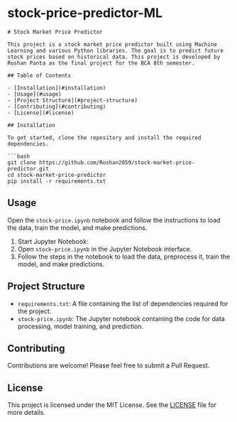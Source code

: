 # stock-price-predictor-ML


<pre><div class="dark bg-gray-950 rounded-md border-[0.5px] border-token-border-medium"><div class="overflow-y-auto p-4" dir="ltr"><code class="!whitespace-pre hljs language-markdown"># Stock Market Price Predictor

This project is a stock market price predictor built using Machine Learning and various Python libraries. The goal is to predict future stock prices based on historical data. This project is developed by Roshan Panta as the final project for the BCA 8th semester.

## Table of Contents

- [Installation](#installation)
- [Usage](#usage)
- [Project Structure](#project-structure)
- [Contributing](#contributing)
- [License](#license)

## Installation

To get started, clone the repository and install the required dependencies.

```bash
git clone https://github.com/Roshan2059/stock-market-price-predictor.git
cd stock-market-price-predictor
pip install -r requirements.txt
</code></div></div></pre>

## Usage

Open the `stock-price.ipynb` notebook and follow the instructions to load the data, train the model, and make predictions.

1. Start Jupyter Notebook:
2. Open `stock-price.ipynb` in the Jupyter Notebook interface.
3. Follow the steps in the notebook to load the data, preprocess it, train the model, and make predictions.

## Project Structure

* `requirements.txt`: A file containing the list of dependencies required for the project.
* `stock-price.ipynb`: The Jupyter notebook containing the code for data processing, model training, and prediction.

## Contributing

Contributions are welcome! Please feel free to submit a Pull Request.

## License

This project is licensed under the MIT License. See the [LICENSE]() file for more details.
